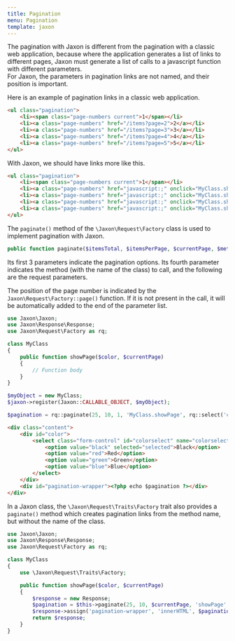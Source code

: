 ```yaml
---
title: Pagination
menu: Pagination
template: jaxon
---
```


The pagination with Jaxon is different from the pagination with a classic web application, because where the application generates a list of links to different pages, Jaxon must generate a list of calls to a javascript function with different parameters.  
For Jaxon, the parameters in pagination links are not named, and their position is important.

Here is an example of pagination links in a classic web application.
```html
<ul class="pagination">
    <li><span class="page-numbers current">1</span></li>
    <li><a class="page-numbers" href="/items?page=2">2</a></li>
    <li><a class="page-numbers" href="/items?page=3">3</a></li>
    <li><a class="page-numbers" href="/items?page=4">4</a></li>
    <li><a class="page-numbers" href="/items?page=5">5</a></li>
</ul>               
```

With Jaxon, we should have links more like this.
```html
<ul class="pagination">
    <li><span class="page-numbers current">1</span></li>
    <li><a class="page-numbers" href="javascript:;" onclick="MyClass.showPage(2)">2</a></li>
    <li><a class="page-numbers" href="javascript:;" onclick="MyClass.showPage(3)">3</a></li>
    <li><a class="page-numbers" href="javascript:;" onclick="MyClass.showPage(4)">4</a></li>
    <li><a class="page-numbers" href="javascript:;" onclick="MyClass.showPage(5)">5</a></li>
</ul>                 
```

The `paginate()` method of the `\Jaxon\Request\Factory` class is used to implement pagination with Jaxon.
```php
public function paginate($itemsTotal, $itemsPerPage, $currentPage, $method, ...)
```

Its first 3 parameters indicate the pagination options.
Its fourth parameter indicates the method (with the name of the class) to call, and the following are the request parameters.

The position of the page number is indicated by the `Jaxon\Request\Factory::page()` function. If it is not present in the call, it will be automatically added to the end of the parameter list.

```php
use Jaxon\Jaxon;
use Jaxon\Response\Response;
use Jaxon\Request\Factory as rq;

class MyClass
{
    public function showPage($color, $currentPage)
    {
        // Function body
    }
}

$myObject = new MyClass;
$jaxon->register(Jaxon::CALLABLE_OBJECT, $myObject);

$pagination = rq::paginate(25, 10, 1, 'MyClass.showPage', rq::select('colorselect'), rq::page());
```

```html
<div class="content">
    <div id="color">
        <select class="form-control" id="colorselect" name="colorselect">
            <option value="black" selected="selected">Black</option>
            <option value="red">Red</option>
            <option value="green">Green</option>
            <option value="blue">Blue</option>
        </select>
    </div>
    <div id="pagination-wrapper"><?php echo $pagination ?></div>
</div>
```

In a Jaxon class, the `\Jaxon\Request\Traits\Factory` trait also provides a `paginate()` method which creates pagination links from the method name, but without the name of the class.

```php
use Jaxon\Jaxon;
use Jaxon\Response\Response;
use Jaxon\Request\Factory as rq;

class MyClass
{
    use \Jaxon\Request\Traits\Factory;

    public function showPage($color, $currentPage)
    {
        $response = new Response;
        $pagination = $this->paginate(25, 10, $currentPage, 'showPage', rq::select('colorselect'), rq::page());
        $response->assign('pagination-wrapper', 'innerHTML', $pagination);
        return $response;
    }
}
```
